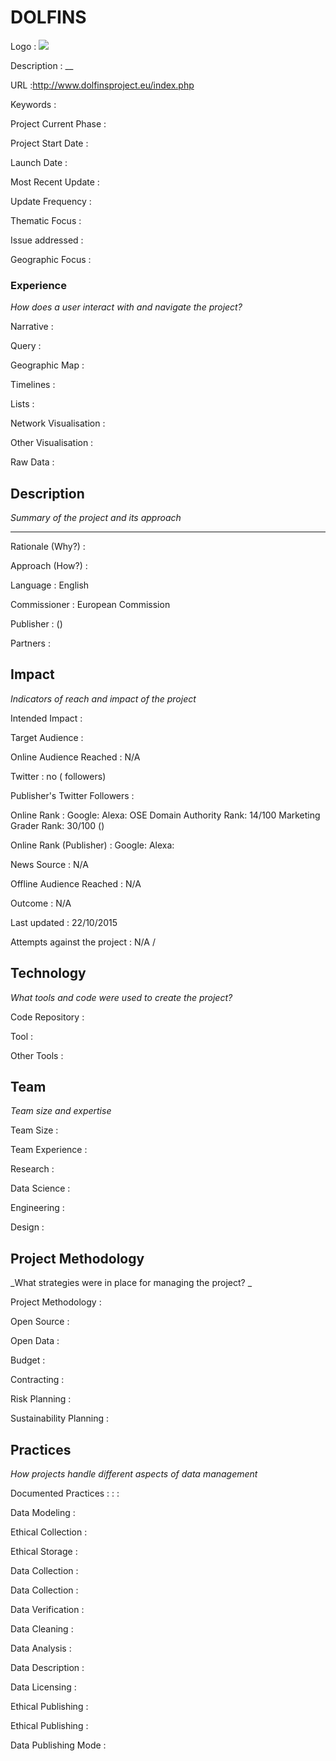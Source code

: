 # DOLFINS

Logo
: ![](N/A)

Description
: __

URL
:http://www.dolfinsproject.eu/index.php


Keywords
: 



Project Current Phase
: 

    

Project Start Date
: 



Launch Date
: 



Most Recent Update
: 



Update Frequency
: 



Thematic Focus
: 



Issue addressed
: 



Geographic Focus
: 


### Experience

_How does a user interact with and navigate the project?_

Narrative
:  

Query
: 

Geographic Map
:  

Timelines
:  

Lists
:  

Network Visualisation
:  

Other Visualisation
:   

Raw Data 
:

## Description

_Summary of the project and its approach_

____


Rationale (Why?)
: 



Approach (How?)
: 



Language
: English



Commissioner
: European Commission



Publisher
:  ()



Partners
: 


## Impact

_Indicators of reach and impact of the project_

Intended Impact
: 



Target Audience
: 



Online Audience Reached
: N/A



Twitter
: no ( followers)



Publisher's Twitter Followers
: 



Online Rank
:  Google:    Alexa:   OSE Domain Authority Rank: 14/100 Marketing Grader Rank: 30/100 ()


Online Rank (Publisher)
:  Google:   Alexa: 



News Source
: N/A



Offline Audience Reached
: N/A



Outcome
: N/A



Last updated
: 22/10/2015


Attempts against the project
: N/A  / 


## Technology

_What tools and code were used to create the project?_

Code Repository
: []()



Tool
: 



Other Tools
: 


## Team

_Team size and expertise_

Team Size
: 



Team Experience
:  

Research
:  

Data Science
:  

Engineering
:  

Design
: 


## Project Methodology

_What strategies were in place for managing the project? _

Project Methodology
: 



Open Source
: 



Open Data
: 



Budget
: 



Contracting
: 



Risk Planning
: 



Sustainability Planning
: 



## Practices

_How projects handle different aspects of data management_

Documented Practices
: []() 
: []()
: []()


Data Modeling
: 



Ethical Collection
: 



Ethical Storage
: 



Data Collection
: 



Data Collection
: 



Data Verification
: 



Data Cleaning
: 



Data Analysis
: 



Data Description
: 



Data Licensing
: 



Ethical Publishing
: 



Ethical Publishing
: 



Data Publishing Mode
: 
